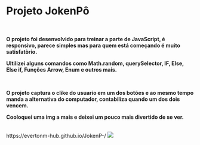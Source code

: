 <h1>Projeto JokenPô</h1>
<br>
<p> <b>O projeto foi desenvolvido para treinar a parte de JavaScript, é responsivo, parece simples mas para quem está começando é muito satisfatòrio.</b></p>
<p><b>Ultilizei alguns comandos como Math.random, querySelector, IF, Else, Else if, Funções Arrow, Enum e outros mais.</b></p>
<br>
<p><b>O projeto captura o clike do usuario em um dos botões e ao mesmo tempo manda a alternativa do computador, contabiliza quando um dos dois vencem.</b></p>
<p><b>Cooloquei uma img a mais e deixei um pouco mais divertido de se ver.</b> </p>
<br>
https://evertonm-hub.github.io/JokenP-/
<img src="https://github.com/user-attachments/assets/3dad9f32-ba8d-430a-adb9-c9772d8d267b">
<a () href = "https://evertonm-hub.github.io/JokenP-/">

